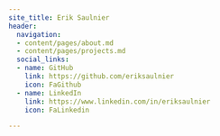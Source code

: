 ```yaml
---
site_title: Erik Saulnier
header:
  navigation:
  - content/pages/about.md
  - content/pages/projects.md
  social_links:
  - name: GitHub
    link: https://github.com/eriksaulnier
    icon: FaGithub
  - name: LinkedIn
    link: https://www.linkedin.com/in/eriksaulnier
    icon: FaLinkedin

---
```

